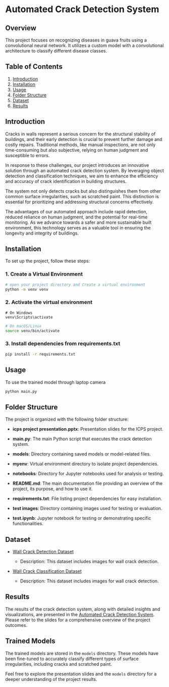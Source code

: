 # Automated Crack Detection System

## Overview
This project focuses on recognizing diseases in guava fruits using a convolutional neural network. It utilizes a custom model with a convolutional architecture to classify different disease classes.

## Table of Contents
1. [Introduction](#introduction)
2. [Installation](#installation)
3. [Usage](#usage)
4. [Folder Structure](#folder-structure)
6. [Dataset](#dataset)
5. [Results](#results)

## Introduction
Cracks in walls represent a serious concern for the structural stability of buildings, and their early detection is crucial to prevent further damage and costly repairs. Traditional methods, like manual inspections, are not only time-consuming but also subjective, relying on human judgment and susceptible to errors.

In response to these challenges, our project introduces an innovative solution through an automated crack detection system. By leveraging object detection and classification techniques, we aim to enhance the efficiency and accuracy of crack identification in building structures.

The system not only detects cracks but also distinguishes them from other common surface irregularities, such as scratched paint. This distinction is essential for prioritizing and addressing structural concerns effectively.

The advantages of our automated approach include rapid detection, reduced reliance on human judgment, and the potential for real-time monitoring. As we advance towards a safer and more sustainable built environment, this technology serves as a valuable tool in ensuring the longevity and integrity of buildings.

## Installation
To set up the project, follow these steps:

### 1. Create a Virtual Environment
```bash
# open your project directory and Create a virtual environment
python -m venv venv
```
### 2. Activate the virtual environment
```ash 
# On Windows
venv\Scripts\activate
```
```bash
# On macOS/Linux
source venv/bin/activate
```
### 3. Install dependencies from requirements.txt
```bash
pip install -r requirements.txt
```
## Usage
To use the trained model through laptop camera 
```bash
python main.py
```
## Folder Structure

The project is organized with the following folder structure:

- **icps project presentation.pptx**: Presentation slides for the ICPS project.

- **main.py**: The main Python script that executes the crack detection system.

- **models**: Directory containing saved models or model-related files.

- **myenv**: Virtual environment directory to isolate project dependencies.

- **notebooks**: Directory for Jupyter notebooks used for analysis or testing.

- **README.md**: The main documentation file providing an overview of the project, its purpose, and how to use it.

- **requirements.txt**: File listing project dependencies for easy installation.

- **test images**: Directory containing images used for testing or evaluation.

- **test.ipynb**: Jupyter notebook for testing or demonstrating specific functionalities.

## Dataset

- [Wall Crack Detection Dataset](https://app.roboflow.com/indian-institute-of-information-technology-sricity/wall-crack-detection-drpsp/1)
  - Description: This dataset includes images for wall crack detection.

- [Wall Crack Classification Dataset](https://app.roboflow.com/indian-institute-of-information-technology-sricity/wall-crack-classification/3)
  - Description: This dataset includes images for wall crack detection.

## Results

The results of the crack detection system, along with detailed insights and visualizations, are presented in the [Automated Crack Detection System](). Please refer to the slides for a comprehensive overview of the project outcomes.

## Trained Models
The trained models are stored in the `models` directory. These models have been fine-tuned to accurately classify different types of surface irregularities, including cracks and scratched paint.

Feel free to explore the presentation slides and the `models` directory for a deeper understanding of the project results.

